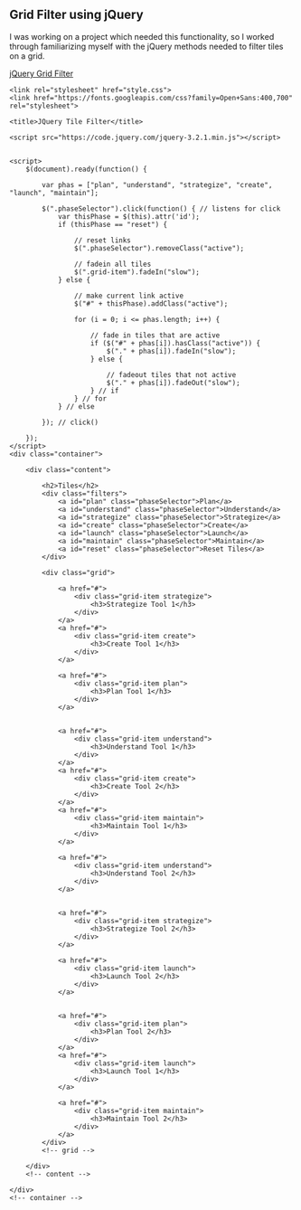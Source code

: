 <h2>Grid Filter using jQuery</h2>
<p>I was working on a project which needed this functionality, so I worked through familiarizing myself with the jQuery methods needed to filter tiles on a grid.</p>
<a href="https://github.com/OneGrumpyBunny/Grid-Filter">jQuery Grid Filter</a>

    <link rel="stylesheet" href="style.css">
    <link href="https://fonts.googleapis.com/css?family=Open+Sans:400,700" rel="stylesheet">

    <title>JQuery Tile Filter</title>

    <script src="https://code.jquery.com/jquery-3.2.1.min.js"></script>


    <script>
        $(document).ready(function() {

            var phas = ["plan", "understand", "strategize", "create", "launch", "maintain"];

            $(".phaseSelector").click(function() { // listens for click
                var thisPhase = $(this).attr('id');
                if (thisPhase == "reset") {

                    // reset links
                    $(".phaseSelector").removeClass("active");

                    // fadein all tiles
                    $(".grid-item").fadeIn("slow");
                } else {

                    // make current link active
                    $("#" + thisPhase).addClass("active");

                    for (i = 0; i <= phas.length; i++) {

                        // fade in tiles that are active
                        if ($("#" + phas[i]).hasClass("active")) {
                            $("." + phas[i]).fadeIn("slow");
                        } else {

                            // fadeout tiles that not active
                            $("." + phas[i]).fadeOut("slow");
                        } // if
                    } // for
                } // else

            }); // click()

        });
    </script>
    <div class="container">

        <div class="content">

            <h2>Tiles</h2>
            <div class="filters">
                <a id="plan" class="phaseSelector">Plan</a>
                <a id="understand" class="phaseSelector">Understand</a>
                <a id="strategize" class="phaseSelector">Strategize</a>
                <a id="create" class="phaseSelector">Create</a>
                <a id="launch" class="phaseSelector">Launch</a>
                <a id="maintain" class="phaseSelector">Maintain</a>
                <a id="reset" class="phaseSelector">Reset Tiles</a>
            </div>

            <div class="grid">

                <a href="#">
                    <div class="grid-item strategize">
                        <h3>Strategize Tool 1</h3>
                    </div>
                </a>
                <a href="#">
                    <div class="grid-item create">
                        <h3>Create Tool 1</h3>
                    </div>
                </a>

                <a href="#">
                    <div class="grid-item plan">
                        <h3>Plan Tool 1</h3>
                    </div>
                </a>


                <a href="#">
                    <div class="grid-item understand">
                        <h3>Understand Tool 1</h3>
                    </div>
                </a>
                <a href="#">
                    <div class="grid-item create">
                        <h3>Create Tool 2</h3>
                    </div>
                </a>
                <a href="#">
                    <div class="grid-item maintain">
                        <h3>Maintain Tool 1</h3>
                    </div>
                </a>

                <a href="#">
                    <div class="grid-item understand">
                        <h3>Understand Tool 2</h3>
                    </div>
                </a>


                <a href="#">
                    <div class="grid-item strategize">
                        <h3>Strategize Tool 2</h3>
                    </div>
                </a>

                <a href="#">
                    <div class="grid-item launch">
                        <h3>Launch Tool 2</h3>
                    </div>
                </a>


                <a href="#">
                    <div class="grid-item plan">
                        <h3>Plan Tool 2</h3>
                    </div>
                </a>
                <a href="#">
                    <div class="grid-item launch">
                        <h3>Launch Tool 1</h3>
                    </div>
                </a>

                <a href="#">
                    <div class="grid-item maintain">
                        <h3>Maintain Tool 2</h3>
                    </div>
                </a>
            </div>
            <!-- grid -->

        </div>
        <!-- content -->

    </div>
    <!-- container -->
